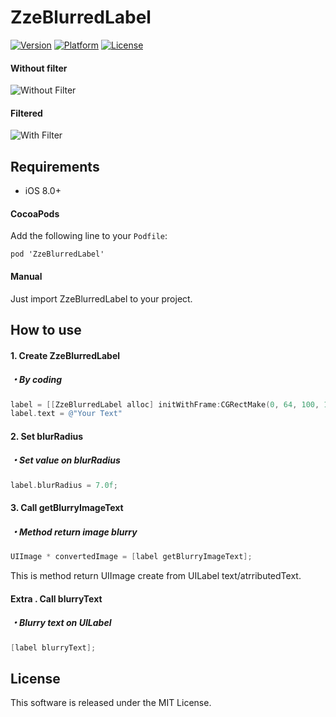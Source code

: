 # ZzeBlurredLabel
[![Version](https://img.shields.io/cocoapods/v/ZzeBlurredLabel.svg?style=flat)](http://cocoapods.org/pods/ZzeBlurredLabel)
[![Platform](https://img.shields.io/cocoapods/p/ZzeBlurredLabel.svg?style=flat)](http://cocoapods.org/pods/ZzeBlurredLabel)
[![License](https://img.shields.io/cocoapods/l/ZzeBlurredLabel.svg?style=flat)](https://github.com/organizze/ZzeBlurredLabel/blob/master/LICENSE)

#### Without filter
![Without Filter](https://github.com/organizze/ZzeBlurredLabel/blob/master/images/without-filter.png)

#### Filtered
![With Filter](https://github.com/organizze/ZzeBlurredLabel/blob/master/images/with-filter.png)

## Requirements
* iOS 8.0+

#### CocoaPods
Add the following line to your `Podfile`:
```
pod 'ZzeBlurredLabel'
```

#### Manual
Just import ZzeBlurredLabel to your project.

## How to use
#### 1. Create ZzeBlurredLabel
##### ・By coding
```objective-c
label = [[ZzeBlurredLabel alloc] initWithFrame:CGRectMake(0, 64, 100, 100)];
label.text = @"Your Text"
```

#### 2. Set blurRadius
##### ・Set value on blurRadius
```objective-c
label.blurRadius = 7.0f;
```

#### 3. Call getBlurryImageText
##### ・Method return image blurry
```objective-c
UIImage * convertedImage = [label getBlurryImageText];
```

This is method return UIImage create from UILabel text/atrributedText.

#### Extra . Call blurryText
##### ・Blurry text on UILabel

```objective-c
[label blurryText];
```

## License
This software is released under the MIT License.
